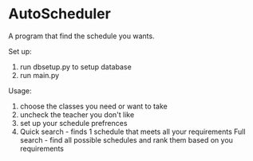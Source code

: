 # AutoScheduler

A program that find the schedule you wants.

Set up:
1. run dbsetup.py to setup database
2. run main.py

Usage:
1. choose the classes you need or want to take
2. uncheck the teacher you don't like
3. set up your schedule prefrences
4. Quick search - finds 1 schedule that meets all your requirements
   Full search - find all possible schedules and rank them based on you requirements
